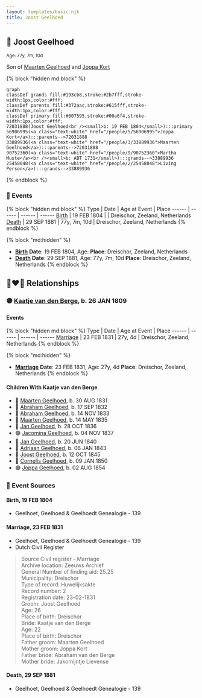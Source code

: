```yaml
---
layout: templates/basic.njk
title: Joost Geelhoed
---
```

## 🔵 Joost Geelhoed
<small>Age: 77y, 7m, 10d</small>

Son of [Maarten Geelhoed](/people/3/33889936) and [Joppa Kort](/people/5/56906995)

{% block "hidden md:block" %}
```mermaid
graph
classDef grands fill:#193cb8,stroke:#2b7fff,stroke-width:1px,color:#fff;
classDef parents fill:#372aac,stroke:#615fff,stroke-width:1px,color:#fff;
classDef primary fill:#007595,stroke:#00a6f4,stroke-width:1px,color:#fff;
72031888(Joost Geelhoed<br /><small>b: 19 FEB 1804</small>):::primary
56906995(<a class="text-white" href="/people/5/56906995">Joppa Kort</a>):::parents-->72031888
33889936(<a class="text-white" href="/people/3/33889936">Maarten Geelhoed</a>):::parents-->72031888
90752360(<a class="text-white" href="/people/9/90752360">Martha Muste</a><br /><small>b: ABT 1731</small>):::grands-->33889936
25458048(<a class="text-white" href="/people/2/25458048">Living Person</a>):::grands-->33889936
```
{% endblock %}

### 📆 Events

{% block "hidden md:block" %}
Type | Date | Age at Event | Place
------ | ------ | ------ | ------
[Birth](#event-event-2) | 19 FEB 1804 |  | Dreischor, Zeeland, Netherlands
[Death](#event-event-3) | 29 SEP 1881 | 77y, 7m, 10d | Dreischor, Zeeland, Netherlands
{% endblock %}

{% block "md:hidden" %}
- **[Birth](#event-event-2)**
**Date**: 19 FEB 1804, Age:
**Place**: Dreischor, Zeeland, Netherlands
- **[Death](#event-event-3)**
**Date**: 29 SEP 1881, Age: 77y, 7m, 10d
**Place**: Dreischor, Zeeland, Netherlands
{% endblock %}

## 👩‍❤️‍👨 Relationships

### 🟣 [Kaatje van den Berge](/people/3/32271874), b. 26 JAN 1809

#### Events

{% block "hidden md:block" %}
Type | Date | Age at Event | Place
------ | ------ | ------ | ------
[Marriage](#event-family-0-event-0) | 23 FEB 1831 | 27y, 4d | Dreischor, Zeeland, Netherlands
{% endblock %}

{% block "md:hidden" %}
- **[Marriage](#event-family-0-event-0)**
**Date**: 23 FEB 1831, Age: 27y, 4d
**Place**: Dreischor, Zeeland, Netherlands
{% endblock %}

#### Children With Kaatje van den Berge
* 🔵 [Maarten Geelhoed](/people/5/57272382), b. 30 AUG 1831
* 🔵 [Abraham Geelhoed](/people/1/12826628), b. 17 SEP 1832
* 🔵 [Abraham Geelhoed](/people/9/990506), b. 14 NOV 1833
* 🔵 [Maarten Geelhoed](/people/2/23159760), b. 14 MAY 1835
* 🔵 [Jan Geelhoed](/people/2/29775472), b. 28 OCT 1836
* 🟣 [Jacomina Geelhoed](/people/3/37405220), b. 04 NOV 1837
* 🔵 [Jan Geelhoed](/people/6/66365467), b. 20 JUN 1840
* 🔵 [Adriaan Geelhoed](/people/8/86821084), b. 06 JAN 1843
* 🔵 [Joost Geelhoed](/people/7/73673934), b. 12 OCT 1845
* 🔵 [Cornelis Geelhoed](/people/1/16991740), b. 09 JAN 1850
* 🟣 [Joppa Geelhoed](/people/6/60925262), b. 02 AUG 1854
### 📰 Event Sources

#### <a id="event-event-2"></a> Birth, 19 FEB 1804
* Geelhoet, Geelhoed & Geelhoedt Genealogie  - 139

#### <a id="event-family-0-event-0"></a> Marriage, 23 FEB 1831
* Geelhoet, Geelhoed & Geelhoedt Genealogie  - 139
* Dutch Civil Register
>   
  > Source Civil register - Marriage  
  > Archive location: Zeeuws Archief  
  > General Number of finding aid: 25.25  
  > Municipality: Dreischor  
  > Type of record: Huwelijksakte  
  > Record number: 2  
  > Registration date: 23-02-1831  
  > Groom: Joost Geelhoed  
  > Age: 26  
  > Place of birth: Dreischor  
  > Bride: Kaatje van den Berge  
  > Age: 22  
  > Place of birth: Dreischor  
  > Father groom: Maarten Geelhoed  
  > Mother groom: Joppa Kort  
  > Father bride: Abraham van den Berge  
  > Mother bride: Jakomijntje Lievense
#### <a id="event-event-3"></a> Death, 29 SEP 1881
* Geelhoet, Geelhoed & Geelhoedt Genealogie  - 139
